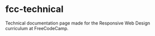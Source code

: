 # fcc-technical
Technical documentation page made for the Responsive Web Design curriculum at FreeCodeCamp.
